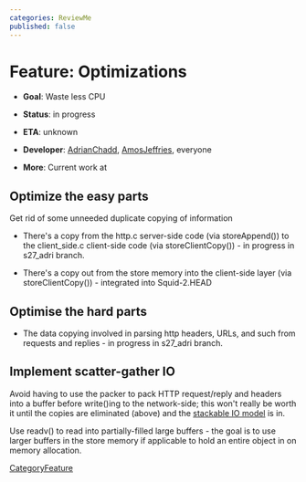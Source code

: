 ```yaml
---
categories: ReviewMe
published: false
---
```

# Feature: Optimizations

  - **Goal**: Waste less CPU

  - **Status**: in progress

  - **ETA**: unknown

  - **Developer**:
    [AdrianChadd](/AdrianChadd),
    [AmosJeffries](/AmosJeffries),
    everyone

  - **More**: Current work at
    [](http://devel.squid-cache.org/changesets/squid/s27_adri.html)

## Optimize the easy parts

Get rid of some unneeded duplicate copying of information

  - There's a copy from the http.c server-side code (via storeAppend())
    to the client_side.c client-side code (via storeClientCopy()) - in
    progress in s27_adri branch.

  - There's a copy out from the store memory into the client-side layer
    (via storeClientCopy()) - integrated into Squid-2.HEAD

## Optimise the hard parts

  - The data copying involved in parsing http headers, URLs, and such
    from requests and replies - in progress in s27_adri branch.

## Implement scatter-gather IO

Avoid having to use the packer to pack HTTP request/reply and headers
into a buffer before write()ing to the network-side; this won't really
be worth it until the copies are eliminated (above) and the [stackable
IO
model](/Features/StackableIO)
is in.

Use readv() to read into partially-filled large buffers - the goal is to
use larger buffers in the store memory if applicable to hold an entire
object in on memory allocation.

[CategoryFeature](/CategoryFeature)
